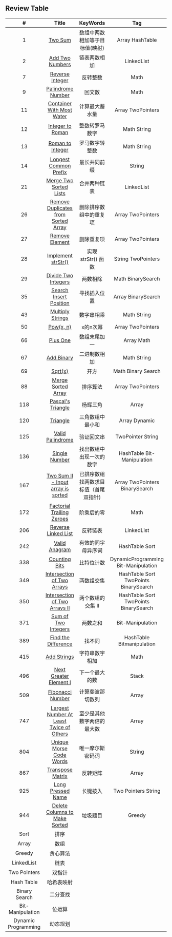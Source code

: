 ## Review Table 

\#|Title|KeyWords|Tag|Difficulty|Beat|Mark|
:-:|:-:|:-:|:-:|:-:|:-:|:-:
1|[Two Sum](https://leetcode.com/problems/two-sum/) |数组中两数相加等于目标值(映射)|Array HashTable|Easy|100%|M
2|[Add Two Numbers](https://leetcode.com/problems/add-two-numbers/) |链表两数相加|LinkedList|Medium|?|-
7|[Reverse Integer](https://leetcode.com/problems/reverse-integer/)|反转整数|Math|Easy|18%|M
9|[Palindrome Number](https://leetcode.com/problems/palindrome-number/)|回文数|Math|Easy|-|-
11|[Container With Most Water](https://leetcode.com/problems/container-with-most-water/)|计算最大蓄水量|Array TwoPointers|Medium|22%|M
12|[Integer to Roman](https://leetcode.com/problems/integer-to-roman/)|整数转罗马数字|Math String|Medium|18%|M
13|[Roman to Integer](https://leetcode.com/problems/roman-to-integer/)|罗马数字转整数|Math String|Easy|73%|-
14|[Longest Common Prefix](https://leetcode.com/problems/longest-common-prefix/)|最长共同前缀|String|Easy|52%|-
21|[Merge Two Sorted Lists](https://leetcode.com/problems/merge-two-sorted-lists/)|合并两种链表|LinkedList|Easy|8%|M
26|[Remove Duplicates from Sorted Array](https://leetcode.com/problems/remove-duplicates-from-sorted-array/)|删除排序数组中的重复项|Array TwoPointers|Easy|1%|M
27|[Remove Element](https://leetcode.com/problems/remove-element/)|删除重复项|Array TwoPointers|Easy|100%|
28|[Implement strStr()](https://leetcode.com/problems/remove-element/)|实现 strStr() 函数|String TwoPointers|Easy|17%|M
29|[Divide Two Integers](https://leetcode.com/problems/divide-two-integers/)|两数相除|Math BinarySearch|Medium|24%|M
35|[Search Insert Position](https://leetcode.com/problems/search-insert-position/)|寻找插入位置|Array BinarySearch|Easy|3%|M
43|[Multiply Strings](https://leetcode.com/problems/multiply-strings/)|数字串相乘|Math String|Medium|?|-
50|[Pow(x, n)](https://leetcode.com/problems/powx-n/)|x的n次幂|Array TwoPointers|Medium|100%|
66|[Plus One](https://leetcode.com/problems/plus-one/)|数组末尾加一|Array Math|Medium|51%|
67|[Add Binary](https://leetcode.com/problems/add-binary/)|二进制数相加|Math String|Easy|8%|M
69|[Sqrt(x)](https://leetcode.com/problems/sqrtx/)|开方|Math Binary Search|Easy|80%|
88|[Merge Sorted Array](https://leetcode.com/problems/merge-sorted-array/)|排序算法|Array TwoPointers|Easy|35%|M
118|[Pascal's Triangle](https://leetcode.com/problems/pascals-triangle/)|杨辉三角|Array|Easy|?|-
120|[Triangle](https://leetcode.com/problems/triangle/submissions/)|三角数组中最小和|Array Dynamic|Medium|23%|M
125|[Valid Palindrome](https://leetcode.com/problems/valid-palindrome/)|验证回文串|TwoPointer String|Easy|13%|M
136|[Single Number](https://leetcode.com/problems/single-number/)|找出数组中出现一次的数字|HashTable Bit-Manipulation|Easy|97%|-
167|[Two Sum II - Input array is sorted](https://leetcode.com/problems/two-sum-ii-input-array-is-sorted/)|已排序数组找两数求目标值（首尾双指针)|Array TwoPointers BinarySearch|Easy|100%|M
172|[Factorial Trailing Zeroes](https://leetcode.com/problems/factorial-trailing-zeroes/)|阶乘后的零|Math|Easy|0%|M
206|[Reverse Linked List](https://leetcode.com/problems/reverse-linked-list/)|反转链表|LinkedList|Easy|?|-
242|[Valid Anagram](https://leetcode.com/problems/valid-anagram/)|有效的同字母异序词|HashTable Sort|Easy|64%|-
338|[Counting Bits](https://leetcode.com/problems/counting-bits/)|比特位计数|DynamicProgramming Bit-Manipulation|Medium|?|-
349|[Intersection of Two Arrays](https://leetcode.com/problems/intersection-of-two-arrays/)|两数组交集|HashTable Sort TwoPoints BinarySearch|Easy|75%|-
350|[Intersection of Two Arrays II](https://leetcode.com/problems/intersection-of-two-arrays-ii/)|两个数组的交集 II|HashTable Sort TwoPoints BinarySearch|Easy|16%|M
371|[Sum of Two Integers](https://leetcode.com/problems/sum-of-two-integers/)|两数之和|Bit-Manipulation|Easy|？|👎
389|[Find the Difference](https://leetcode.com/problems/find-the-difference/)|找不同|HashTable Bitmanipulation|Easy|76%|-
415|[Add Strings](https://leetcode.com/problems/add-strings/)|字符串数字相加|Math|Easy|?|-
496|[Next Greater Element I](https://leetcode.com/problems/next-greater-element-i/)|下一个最大的数|Stack|Easy|16%|M
509|[Fibonacci Number](https://leetcode.com/problems/fibonacci-number/)|计算斐波那切数列|Array|Easy|?| M
747|[Largest Number At Least Twice of Others](https://leetcode.com/problems/largest-number-at-least-twice-of-others/)|至少是其他数字两倍的最大数|Array|Easy|30%| M
804|[Unique Morse Code Words](https://leetcode.com/problems/unique-morse-code-words/)|唯一摩尔斯密码词|String|Easy|20%|M
867|[Transpose Matrix](https://leetcode.com/problems/transpose-matrix/)|反转矩阵|Array|Easy|?|
925|[Long Pressed Name](https://leetcode.com/problems/long-pressed-name/)|长键按入|Two Pointers String|Easy|18%|M
944|[Delete Columns to Make Sorted](https://leetcode.com/problems/delete-columns-to-make-sorted/)|垃圾题目|Greedy|Easy|36%|👎
Sort|排序
Array|数组
Greedy|贪心算法
LinkedList|链表
Two Pointers|双指针
Hash Table|哈希表映射
Binary Search|二分查找
Bit-Manipulation|位运算
Dynamic Programming|动态规划
